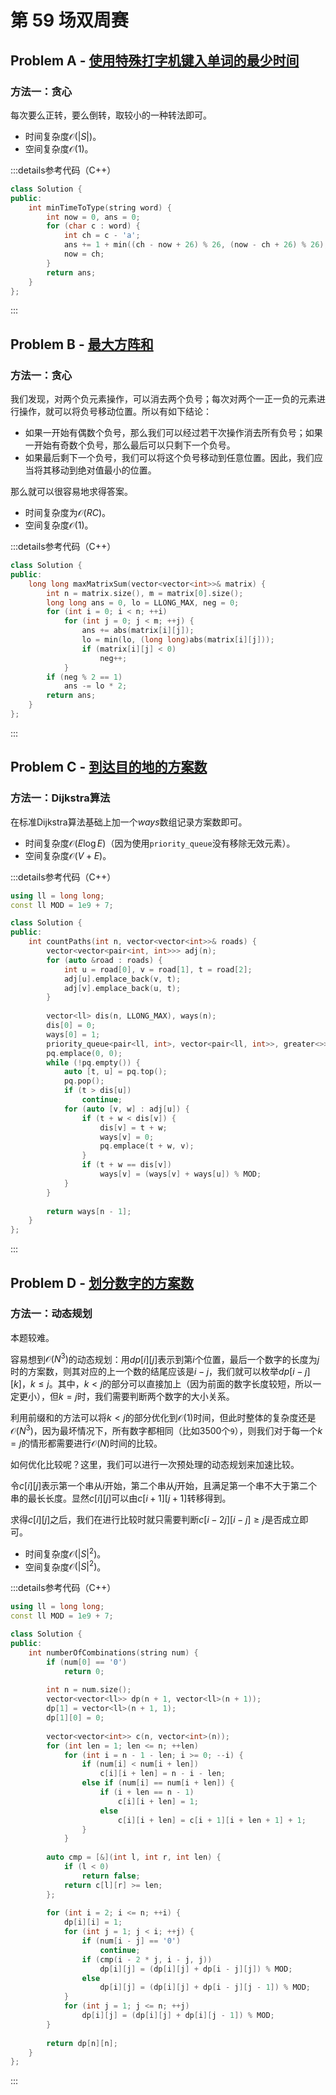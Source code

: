 # 第 59 场双周赛

## Problem A - [使用特殊打字机键入单词的最少时间](https://leetcode.cn/problems/minimum-time-to-type-word-using-special-typewriter/)

### 方法一：贪心

每次要么正转，要么倒转，取较小的一种转法即可。

- 时间复杂度$\mathcal{O}(|S|)$。
- 空间复杂度$\mathcal{O}(1)$。

:::details参考代码（C++）

```cpp
class Solution {
public:
    int minTimeToType(string word) {
        int now = 0, ans = 0;
        for (char c : word) {
            int ch = c - 'a';
            ans += 1 + min((ch - now + 26) % 26, (now - ch + 26) % 26);
            now = ch;
        }
        return ans;
    }
};
```

:::


## Problem B - [最大方阵和](https://leetcode.cn/problems/maximum-matrix-sum/)

### 方法一：贪心

我们发现，对两个负元素操作，可以消去两个负号；每次对两个一正一负的元素进行操作，就可以将负号移动位置。所以有如下结论：

- 如果一开始有偶数个负号，那么我们可以经过若干次操作消去所有负号；如果一开始有奇数个负号，那么最后可以只剩下一个负号。
- 如果最后剩下一个负号，我们可以将这个负号移动到任意位置。因此，我们应当将其移动到绝对值最小的位置。

那么就可以很容易地求得答案。

- 时间复杂度为$\mathcal{O}(RC)$。
- 空间复杂度$\mathcal{O}(1)$。

:::details参考代码（C++）

```cpp
class Solution {
public:
    long long maxMatrixSum(vector<vector<int>>& matrix) {
        int n = matrix.size(), m = matrix[0].size();
        long long ans = 0, lo = LLONG_MAX, neg = 0;
        for (int i = 0; i < n; ++i)
            for (int j = 0; j < m; ++j) {
                ans += abs(matrix[i][j]);
                lo = min(lo, (long long)abs(matrix[i][j]));
                if (matrix[i][j] < 0)
                    neg++;
            }
        if (neg % 2 == 1)
            ans -= lo * 2;
        return ans;
    }
};
```

:::


## Problem C - [到达目的地的方案数](https://leetcode.cn/problems/number-of-ways-to-arrive-at-destination/)

### 方法一：Dijkstra算法

在标准Dijkstra算法基础上加一个$ways$数组记录方案数即可。

- 时间复杂度$\mathcal{O}(E\log E)$（因为使用`priority_queue`没有移除无效元素）。
- 空间复杂度$\mathcal{O}(V+E)$。

:::details参考代码（C++）

```cpp
using ll = long long;
const ll MOD = 1e9 + 7;

class Solution {
public:
    int countPaths(int n, vector<vector<int>>& roads) {
        vector<vector<pair<int, int>>> adj(n);
        for (auto &road : roads) {
            int u = road[0], v = road[1], t = road[2];
            adj[u].emplace_back(v, t);
            adj[v].emplace_back(u, t);
        }
        
        vector<ll> dis(n, LLONG_MAX), ways(n);
        dis[0] = 0;
        ways[0] = 1;
        priority_queue<pair<ll, int>, vector<pair<ll, int>>, greater<>> pq;
        pq.emplace(0, 0);
        while (!pq.empty()) {
            auto [t, u] = pq.top();
            pq.pop();
            if (t > dis[u])
                continue;
            for (auto [v, w] : adj[u]) {
                if (t + w < dis[v]) {
                    dis[v] = t + w;
                    ways[v] = 0;
                    pq.emplace(t + w, v);
                }
                if (t + w == dis[v])
                    ways[v] = (ways[v] + ways[u]) % MOD;
            }
        }
        
        return ways[n - 1];
    }
};
```

:::

## Problem D - [划分数字的方案数](https://leetcode.cn/problems/number-of-ways-to-separate-numbers/)

### 方法一：动态规划

本题较难。

容易想到$\mathcal{O}(N^3)$的动态规划：用$dp[i][j]$表示到第$i$个位置，最后一个数字的长度为$j$时的方案数，则其对应的上一个数的结尾应该是$i-j$，我们就可以枚举$dp[i-j][k]$，$k\le j$。其中，$k<j$的部分可以直接加上（因为前面的数字长度较短，所以一定更小），但$k=j$时，我们需要判断两个数字的大小关系。

利用前缀和的方法可以将$k<j$的部分优化到$\mathcal{O}(1)$时间，但此时整体的复杂度还是$\mathcal{O}(N^3)$，因为最坏情况下，所有数字都相同（比如3500个`9`），则我们对于每一个$k=j$的情形都需要进行$\mathcal{O}(N)$时间的比较。

如何优化比较呢？这里，我们可以进行一次预处理的动态规划来加速比较。

令$c[i][j]$表示第一个串从$i$开始，第二个串从$j$开始，且满足第一个串不大于第二个串的最长长度。显然$c[i][j]$可以由$c[i+1][j+1]$转移得到。

求得$c[i][j]$之后，我们在进行比较时就只需要判断$c[i-2j][i-j]\ge j$是否成立即可。

- 时间复杂度$\mathcal{O}(|S|^2)$。
- 空间复杂度$\mathcal{O}(|S|^2)$。

:::details参考代码（C++）

```cpp
using ll = long long;
const ll MOD = 1e9 + 7;

class Solution {
public:
    int numberOfCombinations(string num) {
        if (num[0] == '0')
            return 0;
        
        int n = num.size();
        vector<vector<ll>> dp(n + 1, vector<ll>(n + 1));
        dp[1] = vector<ll>(n + 1, 1);
        dp[1][0] = 0;
        
        vector<vector<int>> c(n, vector<int>(n));
        for (int len = 1; len <= n; ++len)
            for (int i = n - 1 - len; i >= 0; --i) {
                if (num[i] < num[i + len])
                    c[i][i + len] = n - i - len;
                else if (num[i] == num[i + len]) {
                    if (i + len == n - 1)
                        c[i][i + len] = 1;
                    else
                        c[i][i + len] = c[i + 1][i + len + 1] + 1;
                }
            }
        
        auto cmp = [&](int l, int r, int len) {
            if (l < 0)
                return false;
            return c[l][r] >= len;
        };
        
        for (int i = 2; i <= n; ++i) {
            dp[i][i] = 1;
            for (int j = 1; j < i; ++j) {
                if (num[i - j] == '0')
                    continue;
                if (cmp(i - 2 * j, i - j, j))
                    dp[i][j] = (dp[i][j] + dp[i - j][j]) % MOD;
                else
                    dp[i][j] = (dp[i][j] + dp[i - j][j - 1]) % MOD;   
            }
            for (int j = 1; j <= n; ++j)
                dp[i][j] = (dp[i][j] + dp[i][j - 1]) % MOD;
        }
        
        return dp[n][n];
    }
};
```

:::
